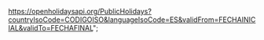 https://openholidaysapi.org/PublicHolidays?countryIsoCode=CODIGOISO&languageIsoCode=ES&validFrom=FECHAINICIAL&validTo=FECHAFINAL";
